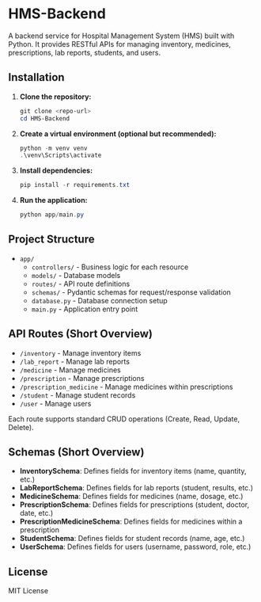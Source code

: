 # HMS-Backend

A backend service for Hospital Management System (HMS) built with Python. It provides RESTful APIs for managing inventory, medicines, prescriptions, lab reports, students, and users.

## Installation

1. **Clone the repository:**
   ```powershell
   git clone <repo-url>
   cd HMS-Backend
   ```
2. **Create a virtual environment (optional but recommended):**
   ```powershell
   python -m venv venv
   .\venv\Scripts\activate
   ```
3. **Install dependencies:**
   ```powershell
   pip install -r requirements.txt
   ```
4. **Run the application:**
   ```powershell
   python app/main.py
   ```

## Project Structure

- `app/`
  - `controllers/` - Business logic for each resource
  - `models/` - Database models
  - `routes/` - API route definitions
  - `schemas/` - Pydantic schemas for request/response validation
  - `database.py` - Database connection setup
  - `main.py` - Application entry point

## API Routes (Short Overview)

- `/inventory` - Manage inventory items
- `/lab_report` - Manage lab reports
- `/medicine` - Manage medicines
- `/prescription` - Manage prescriptions
- `/prescription_medicine` - Manage medicines within prescriptions
- `/student` - Manage student records
- `/user` - Manage users

Each route supports standard CRUD operations (Create, Read, Update, Delete).

## Schemas (Short Overview)

- **InventorySchema**: Defines fields for inventory items (name, quantity, etc.)
- **LabReportSchema**: Defines fields for lab reports (student, results, etc.)
- **MedicineSchema**: Defines fields for medicines (name, dosage, etc.)
- **PrescriptionSchema**: Defines fields for prescriptions (student, doctor, date, etc.)
- **PrescriptionMedicineSchema**: Defines fields for medicines within a prescription
- **StudentSchema**: Defines fields for student records (name, age, etc.)
- **UserSchema**: Defines fields for users (username, password, role, etc.)

## License

MIT License
